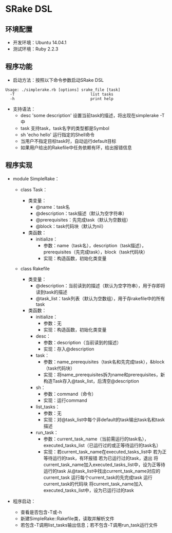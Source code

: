 # SRake DSL

## 环境配置

* 开发环境：Ubuntu 14.04.1
* 测试环境：Ruby 2.2.3

## 程序功能

* 启动方法：按照以下命令参数启动SRake DSL
```
Usage: ./simplerake.rb [options] srake_file [task]
  -T                                 list tasks
  -h                                 print help
```
* 支持语法：
  * desc 'some description' 设置当前task的描述，将出现在simplerake -T中
  * task 支持task，task名字的类型都是Symbol
  * sh 'echo hello' 运行指定的Shell命令
  * 当用户不指定目标task时，自动运行default目标
  * 如果用户给出的Rakefile中任务依赖有环，给出报错信息

## 程序实现

* module SimpleRake：

  * class Task：
    * 类变量：
      * @name：task名
      * @description：task描述（默认为空字符串）
      * @prerequisites：先完成task（默认为空数组）
      * @block：task代码块（默认为nil）
    * 类函数：
      * initialize：
        * 参数：name（task名），description（task描述），prerequisites（先完成task），block（task代码块）
        * 实现：构造函数，初始化类变量

  * class Rakefile
    * 类变量：
      * @description：当前读到的描述（默认为空字符串），用于存即将读到task的描述
      * @task_list：task列表（默认为空数组），用于存rakefile中的所有task
    * 类函数：
      * initialize：
        * 参数：无
        * 实现：构造函数，初始化类变量
      * desc：
        * 参数：description（当前读到的描述）
        * 实现：存入@description
      * task：
        * 参数：name_prerequisites（task名和先完成task），&block（task代码块）
        * 实现：将name_prerequisites拆为name和prerequisites，新构造Task存入@task_list，后清空@description
      * sh：
        * 参数：command（命令）
        * 实现：运行command
      * list_tasks：
        * 参数：无
        * 实现：对@task_list中每个非default的task输出task名和task描述
      * run_task：
        * 参数：current_task_name（当前需运行的task名），executed_tasks_list（已运行过的或正等待运行的task名）
        * 实现：若current_task_name在executed_tasks_list中
                  若为正等待运行的task，有环报错
                  若为已运行过的task，退出
                将current_task_name加入executed_tasks_list中，设为正等待运行的task
                从@task_list中找出current_task_name对应的current_task
                运行每个current_task的先完成task
                运行current_task的代码块
                将current_task_name加入executed_tasks_list中，设为已运行过的task

* 程序启动：
  * 查看是否包含-T或-h
  * 新建SimpleRake::Rakefile类，读取并解析文件
  * 若包含-T调用list_tasks输出信息；若不包含-T调用run_task运行文件
